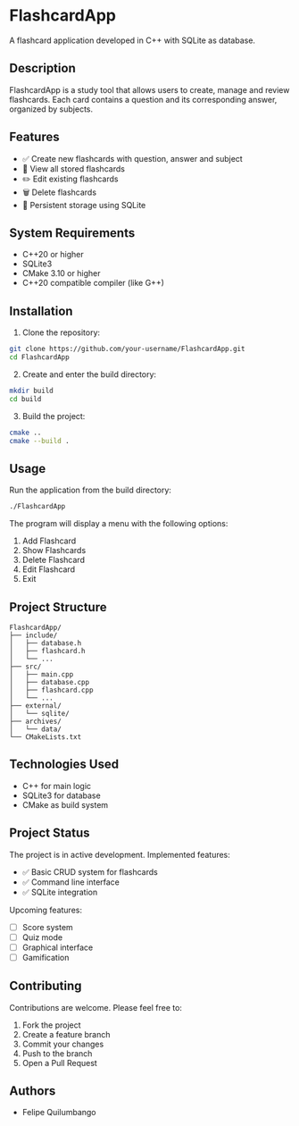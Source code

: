 # FlashcardApp

A flashcard application developed in C++ with SQLite as database.

## Description

FlashcardApp is a study tool that allows users to create, manage and review flashcards. Each card contains a question and its corresponding answer, organized by subjects.

## Features

- ✅ Create new flashcards with question, answer and subject
- 📖 View all stored flashcards
- ✏️ Edit existing flashcards
- 🗑️ Delete flashcards
- 💾 Persistent storage using SQLite

## System Requirements

- C++20 or higher
- SQLite3
- CMake 3.10 or higher
- C++20 compatible compiler (like G++)

## Installation

1. Clone the repository:
```bash
git clone https://github.com/your-username/FlashcardApp.git
cd FlashcardApp
```

2. Create and enter the build directory:
```bash
mkdir build
cd build
```

3. Build the project:
```bash
cmake ..
cmake --build .
```

## Usage

Run the application from the build directory:
```bash
./FlashcardApp
```

The program will display a menu with the following options:
1. Add Flashcard
2. Show Flashcards
3. Delete Flashcard
4. Edit Flashcard
5. Exit

## Project Structure

```
FlashcardApp/
├── include/
│   ├── database.h
│   ├── flashcard.h
│   └── ...
├── src/
│   ├── main.cpp
│   ├── database.cpp
│   ├── flashcard.cpp
│   └── ...
├── external/
│   └── sqlite/
├── archives/
│   └── data/
└── CMakeLists.txt
```

## Technologies Used

- C++ for main logic
- SQLite3 for database
- CMake as build system

## Project Status

The project is in active development. Implemented features:
- ✅ Basic CRUD system for flashcards
- ✅ Command line interface
- ✅ SQLite integration

Upcoming features:
- [ ] Score system
- [ ] Quiz mode
- [ ] Graphical interface
- [ ] Gamification

## Contributing

Contributions are welcome. Please feel free to:
1. Fork the project
2. Create a feature branch
3. Commit your changes
4. Push to the branch
5. Open a Pull Request

## Authors
- Felipe Quilumbango
